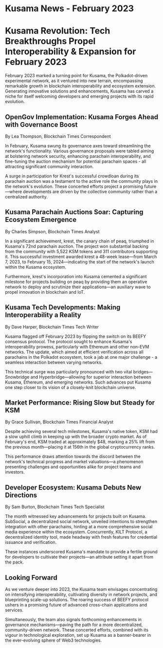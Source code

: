 # Kusama News - February 2023

# Kusama Revolution: Tech Breakthroughs Propel Interoperability & Expansion for February 2023

February 2023 marked a turning point for Kusama, the Polkadot-driven experimental network, as it ventured into new terrain, encompassing remarkable growth in blockchain interoperability and ecosystem extension. Generating innovative solutions and enhancements, Kusama has carved a niche for itself welcoming developers and emerging projects with its rapid evolution.

## OpenGov Implementation: Kusama Forges Ahead with Governance Boost

By Lea Thompson, Blockchain Times Correspondent 

In February, Kusama swung its governance axes toward streamlining the network's functionality. Various governance proposals were tabled aiming at bolstering network security, enhancing parachain interoperability, and fine-tuning the auction mechanism for potential parachain spaces - all attracting significant community interaction.

A surge in participation for Krest's successful crowdloan during its parachain auction was a testament to the active role the community plays in the network's evolution. These concerted efforts project a promising future—where developments are driven by the collective community rather than a centralized authority.

## Kusama Parachain Auctions Soar: Capturing Ecosystem Emergence

By Charles Simpson, Blockchain Times Analyst

In a significant achievement, krest, the canary chain of peaq, triumphed in Kusama's 72nd parachain auction. The project won substantial backing from the community with 5,522 KSM tokens and 311 contributors supporting it. This successful investment awarded krest a 48-week lease—from March 7, 2023, to February 15, 2024—indicating the start of the network's launch within the Kusama ecosystem. 

Furthermore, krest's incorporation into Kusama cemented a significant milestone for projects building on peaq by providing them an operative network to deploy and scrutinize their applications—an auxiliary wave to propel innovation in blockchain and IoT.

## Kusama Tech Developments: Making Interoperability a Reality

By Dave Harper, Blockchain Times Tech Writer

Kusama flagged off February 2023 by flipping the switch on its BEEFY consensus protocol. The protocol sought to enhance Kusama's interoperability prowess, particularly with Ethereum and other non-EVM networks. The update, which aimed at efficient verification across all parachains in the Polkadot ecosystem, took a jab at one major challenge - a seamless interaction between varying networks. 

This technical surge was particularly pronounced with two vital bridges—Snowbridge and Hyperbridge—allowing for superior interaction between Kusama, Ethereum, and emerging networks. Such advances put Kusama one step closer to its vision of a closely-knit blockchain universe. 

## Market Performance: Rising Slow but Steady for KSM

By Grace Sullivan, Blockchain Times Financial Analyst

Despite achieving several tech milestones, Kusama's native token, KSM had a slow uphill climb in keeping up with the broader crypto market. As of February's end, KSM traded at approximately $48, marking a 25% lift from the previous month—placing it at 156th in the global cryptocurrency ranks. 

This performance draws attention towards the discord between the network's technical progress and market valuations—a phenomenon presenting challenges and opportunities alike for project teams and investors.

## Developer Ecosystem: Kusama Debuts New Directions

By Sam Burton, Blockchain Times Tech Specialist

The month witnessed key advancements for projects built on Kusama. SubSocial, a decentralized social network, unveiled intentions to strengthen integration with other parachains, hinting at a more comprehensive social media experience within the ecosystem. Concurrently, KILT Protocol, a decentralized identity tool, made headway with fresh features for credential issuance and verification. 

These instances underscored Kusama's mandate to provide a fertile ground for developers to cultivate their projects—an attribute setting it apart from the pack.

## Looking Forward

As we venture deeper into 2023, the Kusama team envisages concentrating on intensifying interoperability, cultivating diversity in network projects, and blueprinting scale-up solutions. The roaring success of BEEFY protocol ushers in a promising future of advanced cross-chain applications and services.

Simultaneously, the team also signals forthcoming enhancements in governance mechanisms—paving the path for a more decentralized, community-driven network. These concerted efforts, combined with its vigour in technological exploration, set up Kusama as a banner-bearer in the ever-evolving sphere of Web3 technologies.